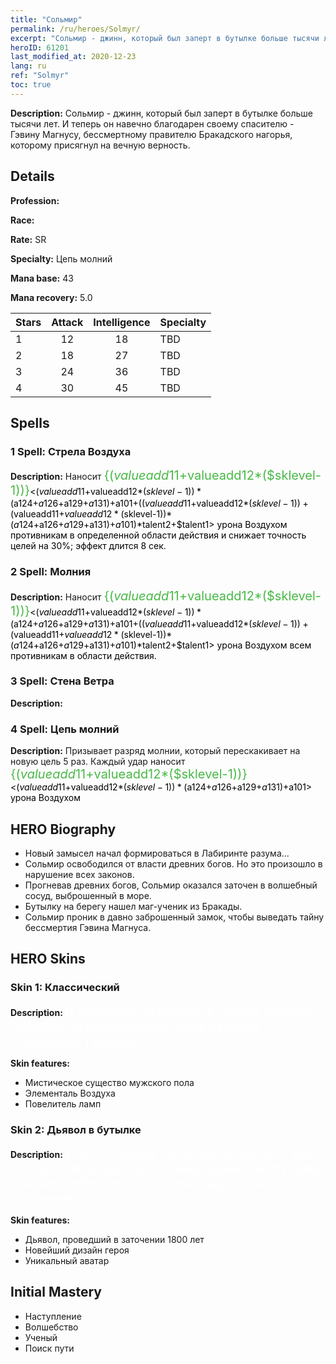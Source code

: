 ```yaml
---
title: "Сольмир"
permalink: /ru/heroes/Solmyr/
excerpt: "Сольмир - джинн, который был заперт в бутылке больше тысячи лет. И теперь он навечно благодарен своему спасителю - Гэвину Магнусу, бессмертному правителю Бракадского нагорья, которому присягнул на вечную верность."
heroID: 61201
last_modified_at: 2020-12-23
lang: ru
ref: "Solmyr"
toc: true
---
```

 **Description:** Сольмир - джинн, который был заперт в бутылке больше тысячи лет. И теперь он навечно благодарен своему спасителю - Гэвину Магнусу, бессмертному правителю Бракадского нагорья, которому присягнул на вечную верность.
## Details
 **Profession:** 

 **Race:** 

 **Rate:** SR

 **Specialty:** Цепь молний

 **Mana base:** 43

 **Mana recovery:** 5.0


  | Stars   |     Attack     |  Intelligence  |      Specialty     |
  |---------|:---------------:|:---------------:|--------------------|
  |    1    | 12 | 18 | TBD |
  |    2    | 18 | 27 | TBD |
  |    3    | 24 | 36 | TBD |
  |    4    | 30 | 45 | TBD |

## Spells
### 1 Spell: Стрела Воздуха
 **Description:** Наносит <span style="color: #48b946;font-size:20px">{($valueadd11+$valueadd12*($sklevel-1))}</span><span style="color: black"><($valueadd11+$valueadd12*($sklevel-1))*($a124+$a126+$a129+$a131)+$a101+(($valueadd11+$valueadd12*($sklevel-1))+($valueadd11+$valueadd12*($sklevel-1))*($a124+$a126+$a129+$a131)+$a101)*$talent2+$talent1> урона Воздухом противникам в определенной области действия и снижает точность целей на 30%; эффект длится 8 сек.

### 2 Spell: Молния
 **Description:** Наносит <span style="color: #48b946;font-size:20px">{($valueadd11+$valueadd12*($sklevel-1))}</span><span style="color: black"><($valueadd11+$valueadd12*($sklevel-1))*($a124+$a126+$a129+$a131)+$a101+(($valueadd11+$valueadd12*($sklevel-1))+($valueadd11+$valueadd12*($sklevel-1))*($a124+$a126+$a129+$a131)+$a101)*$talent2+$talent1> урона Воздухом всем противникам в области действия.

### 3 Spell: Стена Ветра
 **Description:** 

### 4 Spell: Цепь молний
 **Description:** Призывает разряд молнии, который перескакивает на новую цель 5 раз. Каждый удар наносит <span style="color: #48b946;font-size:20px">{($valueadd11+$valueadd12*($sklevel-1))}</span><span style="color: black"><($valueadd11+$valueadd12*($sklevel-1))*($a124+$a126+$a129+$a131)+$a101> урона Воздухом


## HERO Biography
   - Новый замысел начал формироваться в Лабиринте разума...
   - Сольмир освободился от власти древних богов. Но это произошло в нарушение всех законов.
   - Прогневав древних богов, Сольмир оказался заточен в волшебный сосуд, выброшенный в море.
   - Бутылку на берегу нашел маг-ученик из Бракады.
   - Сольмир проник в давно заброшенный замок, чтобы выведать тайну бессмертия Гэвина Магнуса.

## HERO Skins
### Skin 1: **Классический**

 **Description:** <span style="color: #ffffff;font-size:20px">Я присягаю на верность только королю Бракады, освободившему меня из моей стеклянной тюрьмы! </span>

 **Skin features:** 

   - Мистическое существо мужского пола
   - Элементаль Воздуха
   - Повелитель ламп

### Skin 2: **Дьявол в бутылке**

 **Description:** <span style="color: #ffffff;font-size:20px">Спустя четыре столетия после того, как его бросили в морскую пучину, дьявол из бутылки поклялся убить того, кто освободит его из заточения. </span>

 **Skin features:** 

   - Дьявол, проведший в заточении 1800 лет
   - Новейший дизайн героя
   - Уникальный аватар


## Initial Mastery
   - Наступление
   - Волшебство
   - Ученый
   - Поиск пути
